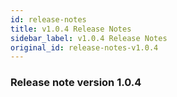 ```yaml
---
id: release-notes
title: v1.0.4 Release Notes
sidebar_label: v1.0.4 Release Notes
original_id: release-notes-v1.0.4
---
```


### Release note version 1.0.4

